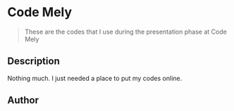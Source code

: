 # Code Mely
>These are the codes that I use during the presentation phase at Code Mely
## Description
Nothing much. I just needed a place to put my codes online.
## Author
